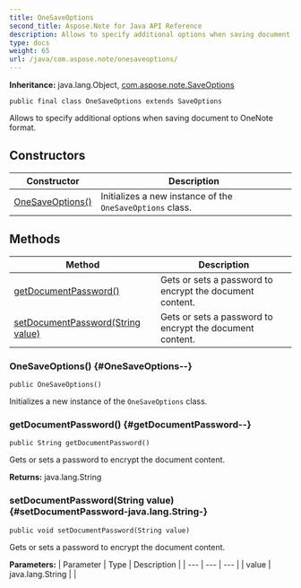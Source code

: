 ```yaml
---
title: OneSaveOptions
second_title: Aspose.Note for Java API Reference
description: Allows to specify additional options when saving document to OneNote format.
type: docs
weight: 65
url: /java/com.aspose.note/onesaveoptions/
---
```


**Inheritance:**
java.lang.Object, [com.aspose.note.SaveOptions](../../com.aspose.note/saveoptions)
```
public final class OneSaveOptions extends SaveOptions
```

Allows to specify additional options when saving document to OneNote format.
## Constructors

| Constructor | Description |
| --- | --- |
| [OneSaveOptions()](#OneSaveOptions--) | Initializes a new instance of the `OneSaveOptions` class. |
## Methods

| Method | Description |
| --- | --- |
| [getDocumentPassword()](#getDocumentPassword--) | Gets or sets a password to encrypt the document content. |
| [setDocumentPassword(String value)](#setDocumentPassword-java.lang.String-) | Gets or sets a password to encrypt the document content. |
### OneSaveOptions() {#OneSaveOptions--}
```
public OneSaveOptions()
```


Initializes a new instance of the `OneSaveOptions` class.

### getDocumentPassword() {#getDocumentPassword--}
```
public String getDocumentPassword()
```


Gets or sets a password to encrypt the document content.

**Returns:**
java.lang.String
### setDocumentPassword(String value) {#setDocumentPassword-java.lang.String-}
```
public void setDocumentPassword(String value)
```


Gets or sets a password to encrypt the document content.

**Parameters:**
| Parameter | Type | Description |
| --- | --- | --- |
| value | java.lang.String |  |

